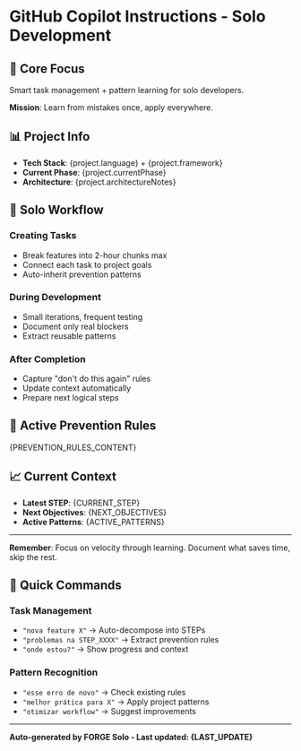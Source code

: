 # GitHub Copilot Instructions - Solo Development

## 🎯 **Core Focus**
Smart task management + pattern learning for solo developers.

**Mission**: Learn from mistakes once, apply everywhere.

## 📊 **Project Info**
- **Tech Stack**: {project.language} + {project.framework}
- **Current Phase**: {project.currentPhase}
- **Architecture**: {project.architectureNotes}

## 🔨 **Solo Workflow**

### **Creating Tasks**
- Break features into 2-hour chunks max
- Connect each task to project goals
- Auto-inherit prevention patterns

### **During Development**
- Small iterations, frequent testing
- Document only real blockers
- Extract reusable patterns

### **After Completion**
- Capture "don't do this again" rules
- Update context automatically
- Prepare next logical steps

## 🚨 **Active Prevention Rules**

{PREVENTION_RULES_CONTENT}

## 📈 **Current Context**
- **Latest STEP**: {CURRENT_STEP}
- **Next Objectives**: {NEXT_OBJECTIVES}
- **Active Patterns**: {ACTIVE_PATTERNS}

---

**Remember**: Focus on velocity through learning. Document what saves time, skip the rest.

## 🎯 **Quick Commands**

### **Task Management**
- `"nova feature X"` → Auto-decompose into STEPs
- `"problemas na STEP_XXXX"` → Extract prevention rules
- `"onde estou?"` → Show progress and context

### **Pattern Recognition**
- `"esse erro de novo"` → Check existing rules
- `"melhor prática para X"` → Apply project patterns
- `"otimizar workflow"` → Suggest improvements

---

**Auto-generated by FORGE Solo - Last updated: {LAST_UPDATE}**
